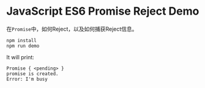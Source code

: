 JavaScript ES6 Promise Reject Demo
==================================

在`Promise`中，如何Reject，以及如何捕获Reject信息。

```
npm install
npm run demo
```

It will print:

```
Promise { <pending> }
promise is created.
Error: I'm busy
```
